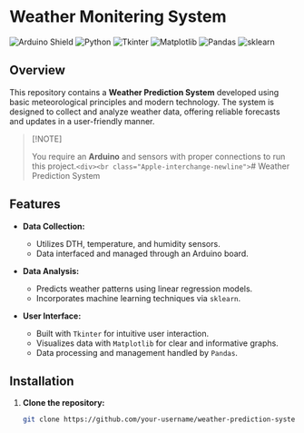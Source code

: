 # Weather Monitering System

![Arduino Shield](https://img.shields.io/badge/Arduino-Compatible-blue.svg)
![Python](https://img.shields.io/badge/Python-3.8+-green.svg)
![Tkinter](https://img.shields.io/badge/UI-Tkinter-orange.svg)
![Matplotlib](https://img.shields.io/badge/Graphs-Matplotlib-red.svg)
![Pandas](https://img.shields.io/badge/Data-Pandas-yellow.svg)
![sklearn](https://img.shields.io/badge/ML-sklearn-blue.svg)

## Overview

This repository contains a **Weather Prediction System** developed using basic meteorological principles and modern technology. The system is designed to collect and analyze weather data, offering reliable forecasts and updates in a user-friendly manner.

>  [!NOTE]
>
> You require an **Arduino** and sensors with proper connections to run this project.`<div><br class="Apple-interchange-newline">`# Weather Prediction System

## Features

- **Data Collection:**

  - Utilizes DTH, temperature, and humidity sensors.
  - Data interfaced and managed through an Arduino board.
- **Data Analysis:**

  - Predicts weather patterns using linear regression models.
  - Incorporates machine learning techniques via `sklearn`.
- **User Interface:**

  - Built with `Tkinter` for intuitive user interaction.
  - Visualizes data with `Matplotlib` for clear and informative graphs.
  - Data processing and management handled by `Pandas`.

## Installation

1. **Clone the repository:**
   ```bash
   git clone https://github.com/your-username/weather-prediction-system.git
   ```
